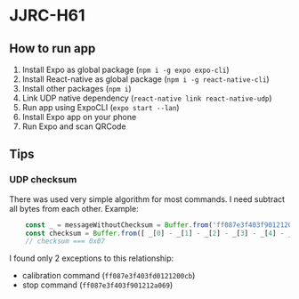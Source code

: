 # JJRC-H61

## How to run app

1. Install Expo as global package (`npm i -g expo expo-cli`)
2. Install React-native as global package (`npm i -g react-native-cli`)
3. Install other packages (`npm i`)
4. Link UDP native dependency (`react-native link react-native-udp`)
5. Run app using ExpoCLI (`expo start --lan`)
6. Install Expo app on your phone
7. Run Expo and scan QRCode

## Tips

### UDP checksum

There was used very simple algorithm for most commands. I need subtract all bytes from each other. Example:

````javascript
	const _ = messageWithoutChecksum = Buffer.from('ff087e3f403f90121200', 'hex');
	const checksum = Buffer.from([ _[0] - _[1] - _[2] - _[3] - _[4] - _[5] - _[6] - _[7] - _[8] - _[9] ])[0];
	// checksum === 0x07
````

I found only 2 exceptions to this relationship:
* calibration command (`ff087e3f403fd0121200cb`)
* stop command (`ff087e3f403f901212a069`)
